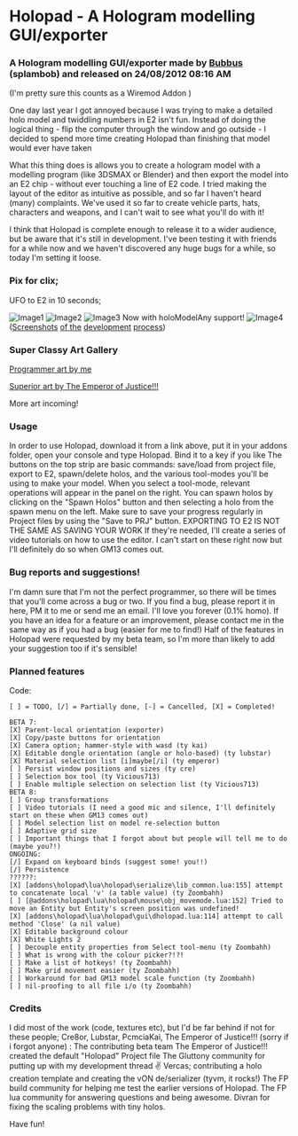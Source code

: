 <!-- Copyright (C) 2012 Bubbus -->
# Holopad - A Hologram modelling GUI/exporter

### A Hologram modelling GUI/exporter made by [Bubbus](https://github.com/bubbus) (splambob) and released on 24/08/2012 08:16 AM

(I'm pretty sure this counts as a Wiremod Addon )

One day last year I got annoyed because I was trying to make a detailed holo model and twiddling numbers in E2 isn't fun.
Instead of doing the logical thing - flip the computer through the window and go outside - I decided to spend more time creating Holopad than finishing that model would ever have taken

What this thing does is allows you to create a hologram model with a modelling program (like 3DSMAX or Blender) and then export the model into an E2 chip - without ever touching a line of E2 code. I tried making the layout of the editor as intuitive as possible, and so far I haven't heard (many) complaints. We've used it so far to create vehicle parts, hats, characters and weapons, and I can't wait to see what you'll do with it!

I think that Holopad is complete enough to release it to a wider audience, but be aware that it's still in development.
I've been testing it with friends for a while now and we haven't discovered any huge bugs for a while, so today I'm setting it loose.

### Pix for clix;

UFO to E2 in 10 seconds;

![Image1]
![Image2]
![Image3]
Now with holoModelAny support!
![Image4]
([Screenshots][hidden_screenshots] [of the][hidden_of_the] [development][hidden_development] [process][hidden_process])

### Super Classy Art Gallery

[Programmer art by me][art_by_me]

[Superior art by The Emperor of Justice!!!][the_emperor_of_justice]

More art incoming!


### Usage
In order to use Holopad, download it from a link above, put it in your addons folder, open your console and type Holopad. Bind it to a key if you like 
The buttons on the top strip are basic commands: save/load from project file, export to E2, spawn/delete holos, and the various tool-modes you'll be using to make your model. When you select a tool-mode, relevant operations will appear in the panel on the right. You can spawn holos by clicking on the "Spawn Holos" button and then selecting a holo from the spawn menu on the left. Make sure to save your progress regularly in Project files by using the "Save to PRJ" button. EXPORTING TO E2 IS NOT THE SAME AS SAVING YOUR WORK
If they're needed, I'll create a series of video tutorials on how to use the editor. I can't start on these right now but I'll definitely do so when GM13 comes out.



### Bug reports and suggestions!
I'm damn sure that I'm not the perfect programmer, so there will be times that you'll come across a bug or two. If you find a bug, please report it in here, PM it to me or send me an email. I'll love you forever (0.1% homo).
If you have an idea for a feature or an improvement, please contact me in the same way as if you had a bug (easier for me to find!) Half of the features in Holopad were requested by my beta team, so I'm more than likely to add your suggestion too if it's sensible!

### Planned features

Code:
```
[ ] = TODO, [/] = Partially done, [-] = Cancelled, [X] = Completed!

BETA 7:
[X] Parent-local orientation (exporter)
[X] Copy/paste buttons for orientation
[X] Camera option; hammer-style with wasd (ty kai)
[X] Editable dongle orientation (angle or holo-based) (ty lubstar)
[X] Material selection list [i]maybe[/i] (ty emperor)
[ ] Persist window positions and sizes (ty cre)
[ ] Selection box tool (ty Vicious713)
[ ] Enable multiple selection on selection list (ty Vicious713)
BETA 8:
[ ] Group transformations
[ ] Video tutorials (I need a good mic and silence, I'll definitely start on these when GM13 comes out)
[ ] Model selection list on model re-selection button
[ ] Adaptive grid size
[ ] Important things that I forgot about but people will tell me to do (maybe you?!)
ONGOING:
[/] Expand on keyboard binds (suggest some! you!!)
[/] Persistence
??????:
[X] [addons\holopad\lua\holopad\serialize\lib_common.lua:155] attempt to concatenate local 'v' (a table value) (ty Zoombahh)
[ ] [@addons\holopad\lua\holopad\mouse\obj_movemode.lua:152] Tried to move an Entity but Entity's screen position was undefined!
[X] [addons\holopad\lua\holopad\gui\dholopad.lua:114] attempt to call method 'Close' (a nil value)
[X] Editable background colour
[X] White Lights 2
[ ] Decouple entity properties from Select tool-menu (ty Zoombahh)
[ ] What is wrong with the colour picker?!?!
[ ] Make a list of hotkeys! (ty Zoombahh)
[ ] Make grid movement easier (ty Zoombahh)
[ ] Workaround for bad GM13 model scale function (ty Zoombahh)
[ ] nil-proofing to all file i/o (ty Zoombahh)
```

### Credits

I did most of the work (code, textures etc), but I'd be far behind if not for these people;
Cre8or, Lubstar, PcmciaKai, The Emperor of Justice!!! (sorry if i forgot anyone) : The contributing beta team
The Emperor of Justice!!! created the default "Holopad" Project file
The Gluttony community for putting up with my development thread :v:
Vercas; contributing a holo creation template and creating the vON de/serializer (tyvm, it rocks!)
The FP build community for helping me test the earlier versions of Holopad.
The FP lua community for answering questions and being awesome.
Divran for fixing the scaling problems with tiny holos.

Have fun!

<!-- REFERENCES / SOURCES -->
[art_by_me]: https://github.com/GMod-Creativity/Holopad2/blob/main/assets/images/lol2.png
[the_emperor_of_justice]: https://github.com/GMod-Creativity/Holopad2/blob/main/assets/images/emperor.jpg
[hidden_screenshots]: https://github.com/GMod-Creativity/Holopad2/blob/main/assets/images/gm_desertdriving0006.jpg
[hidden_of_the]: https://github.com/GMod-Creativity/Holopad2/blob/main/assets/images/gm_desertdriving0007.jpg
[hidden_development]: https://github.com/GMod-Creativity/Holopad2/blob/main/assets/images/gm_desertdriving0010.jpg
[hidden_process]: https://github.com/GMod-Creativity/Holopad2/blob/main/assets/images/freespace06_v2-10054.jpg

<!-- IMAGE REFERENCES -->
[Image1]: https://github.com/GMod-Creativity/Holopad2/blob/main/assets/images/lol1.png
[Image2]: https://github.com/GMod-Creativity/Holopad2/blob/main/assets/images/lol4.png
[Image3]: https://github.com/GMod-Creativity/Holopad2/blob/main/assets/images/gm_construct0004.jpg
[Image4]: https://github.com/GMod-Creativity/Holopad2/blob/main/assets/images/lol3.png

